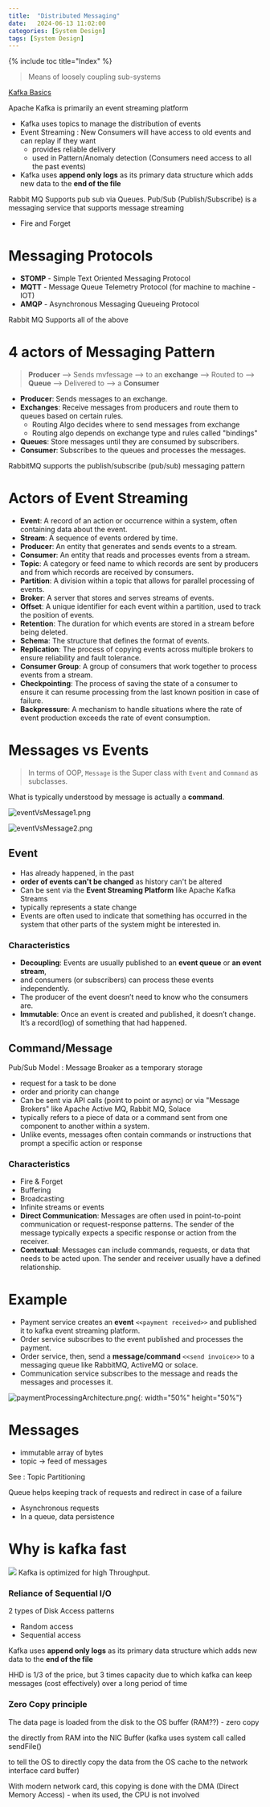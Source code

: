 ```yaml
---
title:  "Distributed Messaging"
date:   2024-06-13 11:02:00
categories: [System Design]
tags: [System Design]
---
```


{% include toc title="Index" %}

> Means of loosely coupling sub-systems

[Kafka Basics](https://nitinkc.github.io/microservices/essential-kafka/)

Apache Kafka is primarily an event streaming platform
- Kafka uses topics to manage the distribution of events
- Event Streaming : New Consumers will have access to old events and can replay if they want
  - provides reliable delivery
  - used in Pattern/Anomaly detection (Consumers need access to all the past events)
- Kafka uses **append only logs** as its primary data structure which adds new data to the **end of the file**


Rabbit MQ Supports pub sub via Queues. Pub/Sub (Publish/Subscribe) is a messaging service that supports message streaming
- Fire and Forget

# Messaging Protocols
- **STOMP** - Simple Text Oriented Messaging Protocol
- **MQTT** - Message Queue Telemetry Protocol (for machine to machine - IOT)
- **AMQP** - Asynchronous Messaging Queueing Protocol

Rabbit MQ Supports all of the above

# 4 actors of Messaging Pattern
> **Producer** --> Sends mvfessage --> to an **exchange** --> Routed to --> **Queue** --> Delivered to --> a **Consumer**

- **Producer**: Sends messages to an exchange.
- **Exchanges**: Receive messages from producers and route them to queues based on certain rules.
  - Routing Algo decides where to send messages from exchange
  - Routing algo depends on exchange type and rules called "bindings"
- **Queues**: Store messages until they are consumed by subscribers.
- **Consumer**: Subscribes to the queues and processes the messages.

RabbitMQ supports the publish/subscribe (pub/sub) messaging pattern

# Actors of Event Streaming
- **Event**: A record of an action or occurrence within a system, often containing data about the event.
- **Stream**: A sequence of events ordered by time.
- **Producer**: An entity that generates and sends events to a stream.
- **Consumer**: An entity that reads and processes events from a stream.
- **Topic**: A category or feed name to which records are sent by producers and from which records are received by consumers.
- **Partition**: A division within a topic that allows for parallel processing of events.
- **Broker**: A server that stores and serves streams of events.
- **Offset**: A unique identifier for each event within a partition, used to track the position of events.
- **Retention**: The duration for which events are stored in a stream before being deleted.
- **Schema**: The structure that defines the format of events.
- **Replication**: The process of copying events across multiple brokers to ensure reliability and fault tolerance.
- **Consumer Group**: A group of consumers that work together to process events from a stream.
- **Checkpointing**: The process of saving the state of a consumer to ensure it can resume processing from the last known position in case of failure.
- **Backpressure**: A mechanism to handle situations where the rate of event production exceeds the rate of event consumption.

# Messages vs Events
> In terms of OOP, `Message` is the Super class with `Event` and `Command` as subclasses.

What is typically understood by message is actually a **command**.

![eventVsMessage1.png](../../assets/images/eventVsMessage1.png)

![eventVsMessage2.png](../../assets/images/eventVsMessage2.png)

## Event
- Has already happened, in the past
- **order of events can't be changed** as history can't be altered
- Can be sent via the **Event Streaming Platform** like Apache Kafka Streams
- typically represents a state change
- Events are often used to indicate that something has occurred in the system
  that other parts of the system might be interested in.

### Characteristics
- **Decoupling**: Events are usually published to an **event queue** or **an event stream**,
- and consumers (or subscribers) can process these events independently.
- The producer of the event doesn’t need to know who the consumers are.
- **Immutable**: Once an event is created and published, it doesn’t change. It’s a record(log) of something that had happened.

## Command/Message
Pub/Sub Model : Message Broaker as a temporary storage
- request for a task to be done
- order and priority can change
- Can be sent via API calls (point to point or async) or via "Message Brokers"
  like Apache Active MQ, Rabbit MQ, Solace
- typically refers to a piece of data or a command sent from one component to
  another within a system.
- Unlike events, messages often contain commands or instructions that prompt a
  specific action or response

### Characteristics
- Fire & Forget 
- Buffering
- Broadcasting
- Infinite streams or events
- **Direct Communication**: Messages are often used in point-to-point
  communication or request-response patterns. The sender of the message
  typically expects a specific response or action from the receiver.
- **Contextual**: Messages can include commands, requests, or data that needs to
  be acted upon.
  The sender and receiver usually have a defined relationship.

# Example
- Payment service creates an **event** `<<payment received>>` and published it
  to kafka event streaming platform.
- Order service subscribes to the event published and processes the payment.
- Order service, then, send a **message/command** `<<send invoice>>` to a
  messaging queue like RabbitMQ, ActiveMQ or solace.
- Communication service subscribes to the message and reads the messages and
  processes it.

![paymentProcessingArchitecture.png](../../assets/images/paymentProcessingArchitecture.png){:
width="50%" height="50%"}

# Messages
- immutable array of bytes
- topic -> feed of messages

See : Topic Partitioning

Queue helps keeping track of requests and redirect in case of a failure

- Asynchronous requests
- In a queue, data persistence

# Why is kafka fast

![](https://www.youtube.com/watch?v=UNUz1-msbOM)
Kafka is optimized for high Throughput.

### Reliance of Sequential I/O
2 types of Disk Access patterns
- Random access
- Sequential access

Kafka uses **append only logs** as its primary data structure which adds new
data to the **end of the file**

HHD is 1/3 of the price, but 3 times capacity due to which kafka can keep
messages (cost effectively) over a long period of time

### Zero Copy principle
The data page is loaded from the disk to the OS buffer (RAM??) - zero copy

the directly from RAM into the NIC Buffer (kafka uses system call called
sendFile()

to tell the OS to directly copy the data from the OS cache to the network
interface card buffer)

With modern network card, this copying is done with the DMA (Direct Memory
Access) - when its used, the CPU is not involved
